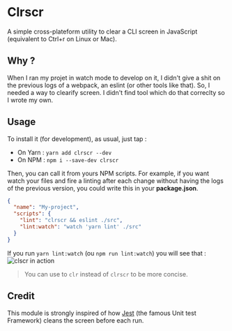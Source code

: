 Clrscr
===

A simple cross-plateform utility to clear a CLI screen in JavaScript (equivalent to Ctrl+r on Linux or Mac).

## Why ?

When I ran my projet in watch mode to develop on it, I didn't give a shit on the previous logs of a webpack, an eslint (or other tools like that). So, I needed a way to clearify screen. I didn't find tool which do that correclty so I wrote my own.

## Usage

To install it (for development), as usual, just tap :
- On Yarn : `yarn add clrscr --dev`
- On NPM : `npm i --save-dev clrscr`

Then, you can call it from yours NPM scripts.
For example, if you want watch your files and fire a linting after each change without having the logs of the previous version, you could write this in your **package.json**.

```json
{
  "name": "My-project",
  "scripts": {
    "lint": "clrscr && eslint ./src",
    "lint:watch": "watch 'yarn lint' ./src"
  }
}
```

If you run `yarn lint:watch` (ou `npm run lint:watch`) you will see that :
![clscr in action](https://github.com/js-republic/clrscr/blob/master/clrscr.gif)

> You can use to `clr` instead of `clrscr` to be more concise.

## Credit

This module is strongly inspired of how [Jest](https://facebook.github.io/jest/) (the famous Unit test Framework) cleans the screen before each run.
